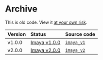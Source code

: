 # Archive  

This is old code. View it [at your own risk](https://www.reddit.com/r/github/comments/17flubh/how_do_u_check_if_code_on_github_is_safe_to_use/).  

| Version | Status | Source code |
| :--- | :--- | :--- |
| v1.0.0 | [Imaya v1.0.0](https://github.com/gongahkia/imaya/releases/tag/1.0.0) | [`imaya_v1`](./imaya_v1/) |
| v2.0.0 | [Imaya v2.0.0](https://github.com/gongahkia/imaya/releases/tag/2.0.0) | [`imaya_v2`](./imaya_v2/) |

